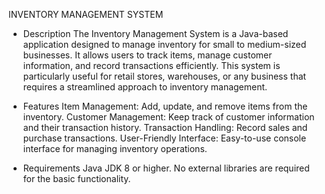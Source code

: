 INVENTORY MANAGEMENT SYSTEM

- Description
The Inventory Management System is a Java-based application designed to manage inventory for small to medium-sized businesses. It allows users to track items, manage customer information, and record transactions efficiently. This system is particularly useful for retail stores, warehouses, or any business that requires a streamlined approach to inventory management.

- Features
Item Management: Add, update, and remove items from the inventory.
Customer Management: Keep track of customer information and their transaction history.
Transaction Handling: Record sales and purchase transactions.
User-Friendly Interface: Easy-to-use console interface for managing inventory operations.

- Requirements
Java JDK 8 or higher.
No external libraries are required for the basic functionality.
